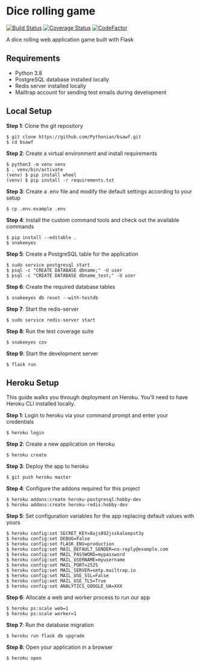 # Dice rolling game

[![Build Status](https://travis-ci.org/Pythonian/bsawf.svg?branch=master)](https://travis-ci.org/Pythonian/bsawf) [![Coverage Status](https://coveralls.io/repos/github/Pythonian/bsawf/badge.svg?branch=master)](https://coveralls.io/github/Pythonian/bsawf?branch=master) [![CodeFactor](https://www.codefactor.io/repository/github/pythonian/bsawf/badge/master)](https://www.codefactor.io/repository/github/pythonian/bsawf/overview/master)

A dice rolling web application game built with Flask

## Requirements

- Python 3.8
- PostgreSQL database installed locally
- Redis server installed locally
- Mailtrap account for sending test emails during development

## Local Setup

**Step 1**: Clone the git repository

    $ git clone https://github.com/Pythonian/bsawf.git
    $ cd bsawf

**Step 2**: Create a virtual environment and install requirements

    $ python3 -m venv venv
    $ . venv/bin/activate
    (venv) $ pip install wheel
    (venv) $ pip install -r requirements.txt

**Step 3**: Create a .env file and modify the default settings according to your setup

    $ cp .env.example .env

**Step 4**: Install the custom command tools and check out the available commands

    $ pip install --editable .
    $ snakeeyes

**Step 5**: Create a PostgreSQL table for the application

    $ sudo service postgresql start
    $ psql -c "CREATE DATABASE dbname;" -U user
    $ psql -c "CREATE DATABASE dbname_test;" -U user

**Step 6**: Create the required database tables

    $ snakeeyes db reset --with-testdb

**Step 7**: Start the redis-server

    $ sudo service redis-server start

**Step 8**: Run the test coverage suite

    $ snakeeyes cov

**Step 9**: Start the development server

    $ flask run


## Heroku Setup

This guide walks you through deployment on Heroku. You'll need to have Heroku CLI installed locally.

**Step 1**: Login to heroku via your command prompt and enter your credentials

    $ heroku login

**Step 2**: Create a new application on Heroku

    $ heroku create

**Step 3**: Deploy the app to heroku

    $ git push heroku master

**Step 4**: Configure the addons required for this project

    $ heroku addons:create heroku-postgresql:hobby-dev
    $ heroku addons:create heroku-redis:hobby-dev

**Step 5**: Set configuration variables for the app replacing default values with yours

    $ heroku config:set SECRET_KEY=8ajs892jsskaloepst3y
    $ heroku config:set DEBUG=False
    $ heroku config:set FLASK_ENV=production
    $ heroku config:set MAIL_DEFAULT_SENDER=no-reply@example.com
    $ heroku config:set MAIL_PASSWORD=mypassword
    $ heroku config:set MAIL_USERNAME=myusername
    $ heroku config:set MAIL_PORT=2525
    $ heroku config:set MAIL_SERVER=smtp.mailtrap.io
    $ heroku config:set MAIL_USE_SSL=False
    $ heroku config:set MAIL_USE_TLS=True
    $ heroku config:set ANALYTICS_GOOGLE_UA=XXX

**Step 6**: Allocate a web and worker process to run our app

    $ heroku ps:scale web=1
    $ heroku ps:scale worker=1

**Step 7**: Run the database migration

    $ heroku run flask db upgrade

**Step 8**: Open your application in a browser

    $ heroku open
